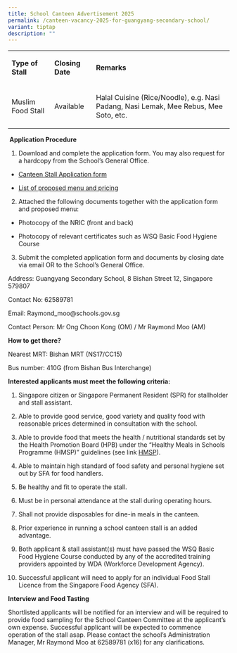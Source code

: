 ```yaml
---
title: School Canteen Advertisement 2025
permalink: /canteen-vacancy-2025-for-guangyang-secondary-school/
variant: tiptap
description: ""
---
```

<p></p>
<table style="minWidth: 75px">
<colgroup>
<col>
<col>
<col>
</colgroup>
<tbody>
<tr>
<td rowspan="1" colspan="1">
<p><strong>Type of Stall</strong>
</p>
</td>
<td rowspan="1" colspan="1">
<p><strong>Closing Date</strong>
</p>
</td>
<td rowspan="1" colspan="1">
<p><strong>Remarks</strong>
</p>
</td>
</tr>
<tr>
<td rowspan="1" colspan="1">
<p>Muslim Food Stall</p>
</td>
<td rowspan="1" colspan="1">
<p>Available</p>
</td>
<td rowspan="1" colspan="1">
<p>Halal Cuisine (Rice/Noodle), e.g. Nasi Padang, Nasi Lemak, Mee Rebus,
Mee Soto, etc.</p>
</td>
</tr>
</tbody>
</table>
<p><strong>&nbsp;Application Procedure</strong>
</p>
<ol data-tight="true" class="tight">
<li>
<p>Download and complete the application form. You may also request for a
hardcopy from the School’s General Office.</p>
</li>
</ol>
<ul data-tight="true" class="tight">
<li>
<p><a href="/files/Application_for_Canteen_Stall_FormBF7__GYSS_.pdf" rel="noopener nofollow" target="_blank">Canteen Stall Application form</a>
</p>
</li>
<li>
<p><a href="/files/Proposed_Menu_Canteen_Stall_Cooked_Food.pdf" rel="noopener nofollow" target="_blank">List of proposed menu and pricing</a>
</p>
</li>
</ul>
<ol start="2" data-tight="true" class="tight">
<li>
<p>Attached the following documents together with the application form and
proposed menu:</p>
</li>
</ol>
<ul data-tight="true" class="tight">
<li>
<p>Photocopy of the NRIC (front and back)</p>
</li>
<li>
<p>Photocopy of relevant certificates such as WSQ Basic Food Hygiene Course</p>
</li>
</ul>
<ol start="3" data-tight="true" class="tight">
<li>
<p>Submit the completed application form and documents by closing date via
email OR to the School’s General Office.</p>
</li>
</ol>
<p>Address: Guangyang Secondary School, 8 Bishan Street 12, Singapore 579807</p>
<p>Contact No: 62589781</p>
<p>Email: <a rel="noopener noreferrer nofollow" target="_blank">Raymond_moo@schools.gov.sg</a>
</p>
<p>Contact Person: Mr Ong Choon Kong (OM) / Mr Raymond Moo (AM)</p>
<p><strong>How to get there?</strong>
</p>
<p>Nearest MRT: Bishan MRT (NS17/CC15)</p>
<p>Bus number: 410G (from Bishan Bus Interchange)</p>
<p><strong>Interested applicants must meet the following criteria:</strong>
</p>
<ol data-tight="true" class="tight">
<li>
<p>Singapore citizen or Singapore Permanent Resident (SPR) for stallholder
and stall assistant.</p>
</li>
<li>
<p>Able to provide good service, good variety and quality food with reasonable
prices determined in consultation with the school.</p>
</li>
<li>
<p>Able to provide food that meets the health / nutritional standards set
by the Health Promotion Board (HPB) under the “Healthy Meals in Schools
Programme (HMSP)” guidelines (see link <a href="https://www.hpb.gov.sg/schools/school-programmes/healthy-meals-in-schools-programme" rel="noopener noreferrer nofollow" target="_blank">HMSP</a>).</p>
</li>
<li>
<p>Able to maintain high standard of food safety and personal hygiene set
out by SFA for food handlers.</p>
</li>
<li>
<p>Be healthy and fit to operate the stall.</p>
</li>
<li>
<p>Must be in personal attendance at the stall during operating hours.</p>
</li>
<li>
<p>Shall not provide disposables for dine-in meals in the canteen.</p>
</li>
<li>
<p>Prior experience in running a school canteen stall is an added advantage.</p>
</li>
<li>
<p>Both applicant &amp; stall assistant(s) must have passed the WSQ Basic
Food Hygiene Course conducted by any of the accredited training providers
appointed by WDA (Workforce Development Agency).</p>
</li>
<li>
<p>Successful applicant will need to apply for an individual Food Stall Licence
from the Singapore Food Agency (SFA).</p>
</li>
</ol>
<p><strong>Interview and Food Tasting</strong>
</p>
<p>Shortlisted applicants will be notified for an interview and will be required
to provide food sampling for the School Canteen Committee at the applicant’s
own expense. Successful applicant will be expected to commence operation
of the stall asap. Please contact the school’s Administration Manager,
Mr Raymond Moo at 62589781 (x16) for any clarifications.</p>